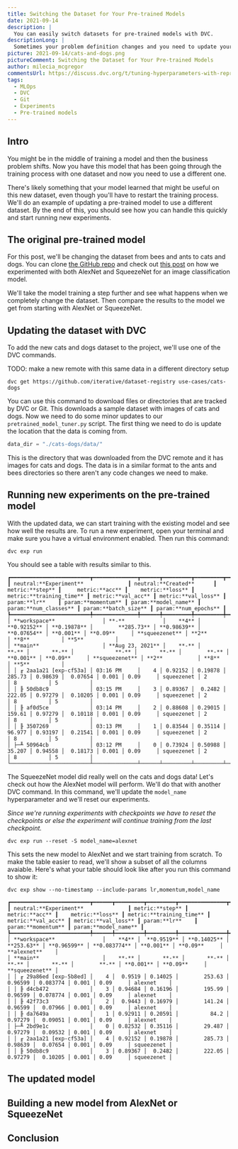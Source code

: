 ```yaml
---
title: Switching the Dataset for Your Pre-trained Models
date: 2021-09-14
description: |
  You can easily switch datasets for pre-trained models with DVC.
descriptionLong: |
  Sometimes your problem definition changes and you need to update your dataset.
picture: 2021-09-14/cats-and-dogs.png
pictureComment: Switching the Dataset for Your Pre-trained Models
author: milecia_mcgregor
commentsUrl: https://discuss.dvc.org/t/tuning-hyperparameters-with-reproducible-experiments/821
tags:
  - MLOps
  - DVC
  - Git
  - Experiments
  - Pre-trained models
---
```


## Intro

You might be in the middle of training a model and then the business problem
shifts. Now you have this model that has been going through the training process
with one dataset and now you need to use a different one.

There's likely something that your model learned that might be useful on this
new dataset, even though you'll have to restart the training process. We'll do
an example of updating a pre-trained model to use a different dataset. By the
end of this, you should see how you can handle this quickly and start running
new experiments.

## The original pre-trained model

For this post, we'll be changing the dataset from bees and ants to cats and
dogs. You can clone
[the GitHub repo](https://github.com/iterative/pretrained-model-demo) and check
out [this post](https://dvc.org/blog/transfer-learning-experiments) on how we
experimented with both AlexNet and SqueezeNet for an image classification model.

We'll take the model training a step further and see what happens when we
completely change the dataset. Then compare the results to the model we get from
starting with AlexNet or SqueezeNet.

## Updating the dataset with DVC

To add the new cats and dogs dataset to the project, we'll use one of the DVC
commands.

TODO: make a new remote with this same data in a different directory setup

```dvc
dvc get https://github.com/iterative/dataset-registry use-cases/cats-dogs
```

You can use this command to download files or directories that are tracked by
DVC or Git. This downloads a sample dataset with images of cats and dogs. Now we
need to do some minor updates to our `pretrained_model_tuner.py` script. The
first thing we need to do is update the location that the data is coming from.

```python
data_dir = "./cats-dogs/data/"
```

This is the directory that was downloaded from the DVC remote and it has images
for cats and dogs. The data is in a similar format to the ants and bees
directories so there aren't any code changes we need to make.

## Running new experiments on the pre-trained model

With the updated data, we can start training with the existing model and see how
well the results are. To run a new experiment, open your terminal and make sure
you have a virtual environment enabled. Then run this command:

```dvc
dvc exp run
```

You should see a table with results similar to this.

```dvctable
┏━━━━━━━━━━━━━━━━━━━━━━━━━┳━━━━━━━━━━━━━━┳━━━━━━┳━━━━━━━━━┳━━━━━━━━━┳━━━━━━━━━━━━━━━┳━━━━━━━━━┳━━━━━━━━━━┳━━━━━━━┳━━━━━━━━━━┳━━━━━━━━━━━━┳━━━━━━━━━━━━━┳━━━━━━━━━━━━┳━━━━━━━━━━━━┓
┃ neutral:**Experiment**              ┃ neutral:**Created**      ┃ metric:**step** ┃     metric:**acc** ┃    metric:**loss** ┃ metric:**training_time** ┃ metric:**val_acc** ┃ metric:**val_loss** ┃ param:**lr**    ┃ param:**momentum** ┃ param:**model_name** ┃ param:**num_classes** ┃ param:**batch_size** ┃ param:**num_epochs** ┃
┡━━━━━━━━━━━━━━━━━━━━━━━━━╇━━━━━━━━━━━━━━╇━━━━━━╇━━━━━━━━━╇━━━━━━━━━╇━━━━━━━━━━━━━━━╇━━━━━━━━━╇━━━━━━━━━━╇━━━━━━━╇━━━━━━━━━━╇━━━━━━━━━━━━╇━━━━━━━━━━━━━╇━━━━━━━━━━━━╇━━━━━━━━━━━━┩
│ **workspace**               │ **-**            │    **4** │ **0.92152** │ **0.19878** │        **285.73** │ **0.98639** │  **0.07654** │ **0.001** │ **0.09**     │ **squeezenet** │ **2**           │ **8**          │ **5**          │
│ **main**                    │ **Aug 23, 2021** │    **-** │       **-** │       **-** │             **-** │       **-** │        **-** │ **0.001** │ **0.09**     │ **squeezenet** │ **2**           │ **8**          │ **5**          │
│ │ ╓ 2aa1a21 [exp-cf53a] │ 03:16 PM     │    4 │ 0.92152 │ 0.19878 │        285.73 │ 0.98639 │  0.07654 │ 0.001 │ 0.09     │ squeezenet │ 2           │ 8          │ 5          │
│ │ ╟ 50db8c9             │ 03:15 PM     │    3 │ 0.89367 │  0.2482 │        222.05 │ 0.97279 │  0.10205 │ 0.001 │ 0.09     │ squeezenet │ 2           │ 8          │ 5          │
│ │ ╟ af0d5ce             │ 03:14 PM     │    2 │ 0.88608 │ 0.29015 │        159.61 │ 0.97279 │  0.10118 │ 0.001 │ 0.09     │ squeezenet │ 2           │ 8          │ 5          │
│ │ ╟ 3507269             │ 03:13 PM     │    1 │ 0.83544 │ 0.35114 │        96.977 │ 0.93197 │  0.21541 │ 0.001 │ 0.09     │ squeezenet │ 2           │ 8          │ 5          │
│ ├─╨ 50964cb             │ 03:12 PM     │    0 │ 0.73924 │ 0.50988 │        35.207 │ 0.94558 │  0.18173 │ 0.001 │ 0.09     │ squeezenet │ 2           │ 8          │ 5          │
└─────────────────────────┴──────────────┴──────┴─────────┴─────────┴───────────────┴─────────┴──────────┴───────┴──────────┴────────────┴─────────────┴────────────┴────────────┘
```

The SqueezeNet model did really well on the cats and dogs data! Let's check out
how the AlexNet model will perform. We'll do that with another DVC command. In
this command, we'll update the `model_name` hyperparameter and we'll reset our
experiments.

_Since we're running experiments with checkpoints we have to reset the
checkpoints or else the experiment will continue training from the last
checkpoint._

```dvc
dvc exp run --reset -S model_name=alexnet
```

This sets the new model to AlexNet and we start training from scratch. To make
the table easier to read, we'll show a subset of all the columns avaiable.
Here's what your table should look like after you run this command to show it:

```dvc
dvc exp show --no-timestamp --include-params lr,momentum,model_name
```

```dvctable
┏━━━━━━━━━━━━━━━━━━━━━━━━━┳━━━━━━┳━━━━━━━━━┳━━━━━━━━━┳━━━━━━━━━━━━━━━┳━━━━━━━━━┳━━━━━━━━━━┳━━━━━━━┳━━━━━━━━━━┳━━━━━━━━━━━━┓
┃ neutral:**Experiment**              ┃ metric:**step** ┃     metric:**acc** ┃    metric:**loss** ┃ metric:**training_time** ┃ metric:**val_acc** ┃ metric:**val_loss** ┃ param:**lr**    ┃ param:**momentum** ┃ param:**model_name** ┃
┡━━━━━━━━━━━━━━━━━━━━━━━━━╇━━━━━━╇━━━━━━━━━╇━━━━━━━━━╇━━━━━━━━━━━━━━━╇━━━━━━━━━╇━━━━━━━━━━╇━━━━━━━╇━━━━━━━━━━╇━━━━━━━━━━━━┩
│ **workspace**               │    **4** │  **0.9519** │ **0.14025** │        **253.63** │ **0.96599** │ **0.083774** │ **0.001** │ **0.09**     │ **alexnet**    │
│ **main**                    │    **-** │       **-** │       **-** │             **-** │       **-** │        **-** │ **0.001** │ **0.09**     │ **squeezenet** │
│ │ ╓ 29a86ed [exp-5b8ed] │    4 │  0.9519 │ 0.14025 │        253.63 │ 0.96599 │ 0.083774 │ 0.001 │ 0.09     │ alexnet    │
│ │ ╟ d4cb472             │    3 │ 0.94684 │ 0.16196 │        195.99 │ 0.96599 │ 0.078774 │ 0.001 │ 0.09     │ alexnet    │
│ │ ╟ 42f73c3             │    2 │  0.9443 │ 0.16979 │        141.24 │ 0.96599 │  0.07966 │ 0.001 │ 0.09     │ alexnet    │
│ │ ╟ da7649a             │    1 │ 0.92911 │ 0.20591 │          84.2 │ 0.97279 │  0.09051 │ 0.001 │ 0.09     │ alexnet    │
│ ├─╨ 2bd9e1c             │    0 │ 0.82532 │ 0.35116 │        29.487 │ 0.97279 │  0.09532 │ 0.001 │ 0.09     │ alexnet    │
│ │ ╓ 2aa1a21 [exp-cf53a] │    4 │ 0.92152 │ 0.19878 │        285.73 │ 0.98639 │  0.07654 │ 0.001 │ 0.09     │ squeezenet │
│ │ ╟ 50db8c9             │    3 │ 0.89367 │  0.2482 │        222.05 │ 0.97279 │  0.10205 │ 0.001 │ 0.09     │ squeezenet │
```

## The updated model

## Building a new model from AlexNet or SqueezeNet

## Conclusion
